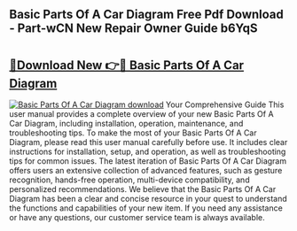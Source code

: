 ## Basic Parts Of A Car Diagram Free Pdf Download - Part-wCN New Repair Owner Guide b6YqS

# <h2><a href="http://dfm8knk.blite.top/?on=Basic+Parts+Of+A+Car+Diagram">🔗Download New 👉🔴 Basic Parts Of A Car Diagram</a></h2>

[![Basic Parts Of A Car Diagram download](https://i.imgur.com/lujVjoI.png)](http://dfm8knk.blite.top/?on=Basic+Parts+Of+A+Car+Diagram)
Your Comprehensive Guide This user manual provides a complete overview of your new Basic Parts Of A Car Diagram, including installation, operation, maintenance, and troubleshooting tips. To make the most of your Basic Parts Of A Car Diagram, please read this user manual carefully before use. It includes clear instructions for installation, setup, and operation, as well as troubleshooting tips for common issues. The latest iteration of Basic Parts Of A Car Diagram offers users an extensive collection of advanced features, such as gesture recognition, hands-free operation, multi-device compatibility, and personalized recommendations. We believe that the Basic Parts Of A Car Diagram has been a clear and concise resource in your quest to understand the functions and capabilities of your new item. If you need any assistance or have any questions, our customer service team is always available.
